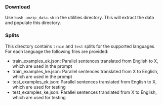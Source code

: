 ### Download

Use `bash unzip_data.sh` in the utilities directory. This will extract the data and populate this directory.

### Splits

This directory contains `train` and `test` splits for the supported languages. For each language the following files are provided:
- train_examples_ek.json: Parallel sentences translated from English to X, which are used in the prompt
- train_examples_ke.json: Parallel sentences translated from X to English, which are used in the prompt
- test_examples_ek.json: Parallel sentences translated from English to X, which are used for testing
- test_examples_ke.json: Parallel sentences translated from X to English, which are used for testing